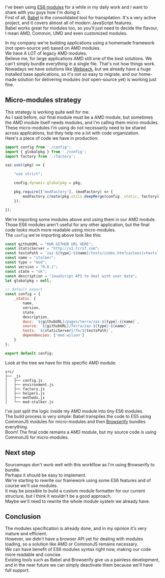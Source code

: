 <!--
layout: post
title: how I'm using es6 modules in production
date: 2015-05-08T04:51:30.117Z
comments: true
published: true
keywords: modules
description: Post about how I'm using es6 modules in production
categories: modules
authorName: Jaydson Gomes
authorLink: http://twitter.com/jaydson
authorDescription: JavaScript enthusiast - FrontEnd Engineer at Terra Networks - BrazilJS and RSJS curator
authorPicture: https://pbs.twimg.com/profile_images/453720347620032512/UM2nE21c_400x400.jpeg
-->
I've been using [ES6 modules](/categories/modules/) for a while in my daily work and I want to share with you guys how I'm doing it.  
First of all, [Babel](https://babeljs.io/) is the consolidated tool for transpilation. It's a very active project, and it covers almost all of modern JavaScript features.  
Babel works great for modules too, so you'll just need to decide the flavour, I mean AMD, Common, UMD and even customized modules.  
<!--more-->

In my company we're building applications using a homemade framework (not open-source yet) based on AMD modules.  
We have A LOT of legacy AMD modules.  
Believe me, for large applications AMD still one of the best solutions. We can't simply bundle everything in a single file. That's not how things work.  
Nowadays we have solutions like [Webpack](http://webpack.github.io/), but we already have a huge installed base applications, so it's not so easy to migrate, and our home-made solution for delivering modules (not open-source yet) is working just fine.  

## Micro-modules strategy
This strategy is working quite well for me.  
As I said before, our final module must be a AMD module, but sometimes the AMD module itself needs modules, and I'm calling them micro-modules.  
These micro-modules I'm using do not necessarily need to be shared across applications, but they help me a lot with code organization.  
Here's a piece of code we have in production:  
```javascript
import config from './config';
import { globalpkg } from './config';
import factory from './factory';

zaz.use((pkg) => {

    "use strict";

    config.dynamic.globalpkg = pkg;

    pkg.require(['modFactory'], (modFactory) => {
        modFactory.create(pkg.utils.deepMerge(config._static, factory));
    });

});
```
We're importing some modules above and using them in our AMD module.  
Those ES6 modules aren't useful for any other application, but the final code looks much more readable using micro-modules.  
The `config` we're importing above look like this:  
```javascript
const githubURL = "OUR GITHUB URL HERE";
const staticServer = "http://s1.trrsf.com";
const testsPath = `zaz-${type}-${name}/tests/index.htm?zaz[env]=tests`;
const name = "stalker";
const type = "mod";
const version = "0.0.1";
const state = "ok";
const description = "JavaScript API to deal with user data";
let globalpkg = null;

// default export 
const config = {
	_static: {
		name,
	    version,
	    state,
	    description,
	    docs: `${githubURL}/pages/terra/zaz-${type}-${name}`,
	    source: `${githubURL}/Terra/zaz-${type}-${name}`,
	    tests: `${staticServer}/fe/${testsPath}`,
	    dependencies: ['mod.wilson']
	}
};

export default config;
```

Look at the tree we have for this specific AMD module:  
```
src/
├── _js
│   ├── config.js
│   ├── environment.js
│   ├── factory.js
│   ├── helpers.js
│   ├── methods.js
│   └── mod-stalker.js
```
I've just split the logic inside my AMD module into tiny ES6 modules.  
The build process is very simple: Babel transpiles the code to ES5 using CommonJS modules for micro-modules and then [Browserify](http://browserify.org/) bundles everything.  
Boom! The final code remains a AMD module, but my source code is using CommonJS for micro-modules.  


## Next step
Sourcemaps don't work well with this workflow as I'm using Browserify to bundle.  
Perhaps it should be easy to implement.  
We're starting to rewrite our framework using some ES6 features and of course we'll use modules.  
It may be possible to build a custom module formatter for our current structure, but I think it wouldn't be a good approach.  
Maybe we'll need to rewrite the whole module system we already have.  

## Conclusion
The modules specification is already done, and in my opinion it's very mature and efficient.  
However, we didn't have a browser API yet for dealing with modules loading, so a solution like AMD or CommonJS remains necessary.  
We can have benefit of ES6 modules syntax right now, making our code more readable and concise.  
Existing tools such as Babel and Browserify give us a painless development, and in the near future we can simply deactivate them because we'll have full support.  

